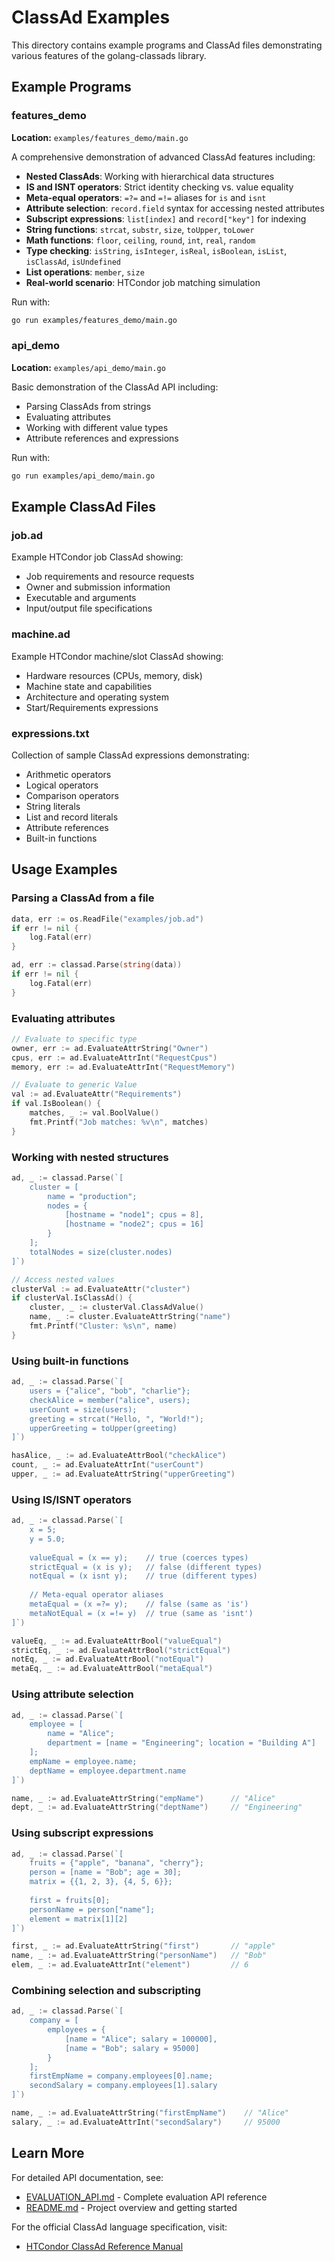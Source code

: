 # ClassAd Examples

This directory contains example programs and ClassAd files demonstrating various features of the golang-classads library.

## Example Programs

### features_demo
**Location:** `examples/features_demo/main.go`

A comprehensive demonstration of advanced ClassAd features including:
- **Nested ClassAds**: Working with hierarchical data structures
- **IS and ISNT operators**: Strict identity checking vs. value equality
- **Meta-equal operators**: `=?=` and `=!=` aliases for `is` and `isnt`
- **Attribute selection**: `record.field` syntax for accessing nested attributes
- **Subscript expressions**: `list[index]` and `record["key"]` for indexing
- **String functions**: `strcat`, `substr`, `size`, `toUpper`, `toLower`
- **Math functions**: `floor`, `ceiling`, `round`, `int`, `real`, `random`
- **Type checking**: `isString`, `isInteger`, `isReal`, `isBoolean`, `isList`, `isClassAd`, `isUndefined`
- **List operations**: `member`, `size`
- **Real-world scenario**: HTCondor job matching simulation

Run with:
```bash
go run examples/features_demo/main.go
```

### api_demo
**Location:** `examples/api_demo/main.go`

Basic demonstration of the ClassAd API including:
- Parsing ClassAds from strings
- Evaluating attributes
- Working with different value types
- Attribute references and expressions

Run with:
```bash
go run examples/api_demo/main.go
```

## Example ClassAd Files

### job.ad
Example HTCondor job ClassAd showing:
- Job requirements and resource requests
- Owner and submission information
- Executable and arguments
- Input/output file specifications

### machine.ad
Example HTCondor machine/slot ClassAd showing:
- Hardware resources (CPUs, memory, disk)
- Machine state and capabilities
- Architecture and operating system
- Start/Requirements expressions

### expressions.txt
Collection of sample ClassAd expressions demonstrating:
- Arithmetic operators
- Logical operators
- Comparison operators
- String literals
- List and record literals
- Attribute references
- Built-in functions

## Usage Examples

### Parsing a ClassAd from a file
```go
data, err := os.ReadFile("examples/job.ad")
if err != nil {
    log.Fatal(err)
}

ad, err := classad.Parse(string(data))
if err != nil {
    log.Fatal(err)
}
```

### Evaluating attributes
```go
// Evaluate to specific type
owner, err := ad.EvaluateAttrString("Owner")
cpus, err := ad.EvaluateAttrInt("RequestCpus")
memory, err := ad.EvaluateAttrInt("RequestMemory")

// Evaluate to generic Value
val := ad.EvaluateAttr("Requirements")
if val.IsBoolean() {
    matches, _ := val.BoolValue()
    fmt.Printf("Job matches: %v\n", matches)
}
```

### Working with nested structures
```go
ad, _ := classad.Parse(`[
    cluster = [
        name = "production";
        nodes = {
            [hostname = "node1"; cpus = 8],
            [hostname = "node2"; cpus = 16]
        }
    ];
    totalNodes = size(cluster.nodes)
]`)

// Access nested values
clusterVal := ad.EvaluateAttr("cluster")
if clusterVal.IsClassAd() {
    cluster, _ := clusterVal.ClassAdValue()
    name, _ := cluster.EvaluateAttrString("name")
    fmt.Printf("Cluster: %s\n", name)
}
```

### Using built-in functions
```go
ad, _ := classad.Parse(`[
    users = {"alice", "bob", "charlie"};
    checkAlice = member("alice", users);
    userCount = size(users);
    greeting = strcat("Hello, ", "World!");
    upperGreeting = toUpper(greeting)
]`)

hasAlice, _ := ad.EvaluateAttrBool("checkAlice")
count, _ := ad.EvaluateAttrInt("userCount")
upper, _ := ad.EvaluateAttrString("upperGreeting")
```

### Using IS/ISNT operators
```go
ad, _ := classad.Parse(`[
    x = 5;
    y = 5.0;
    
    valueEqual = (x == y);    // true (coerces types)
    strictEqual = (x is y);   // false (different types)
    notEqual = (x isnt y);    // true (different types)
    
    // Meta-equal operator aliases
    metaEqual = (x =?= y);    // false (same as 'is')
    metaNotEqual = (x =!= y)  // true (same as 'isnt')
]`)

valueEq, _ := ad.EvaluateAttrBool("valueEqual")
strictEq, _ := ad.EvaluateAttrBool("strictEqual")
notEq, _ := ad.EvaluateAttrBool("notEqual")
metaEq, _ := ad.EvaluateAttrBool("metaEqual")
```

### Using attribute selection
```go
ad, _ := classad.Parse(`[
    employee = [
        name = "Alice";
        department = [name = "Engineering"; location = "Building A"]
    ];
    empName = employee.name;
    deptName = employee.department.name
]`)

name, _ := ad.EvaluateAttrString("empName")      // "Alice"
dept, _ := ad.EvaluateAttrString("deptName")     // "Engineering"
```

### Using subscript expressions
```go
ad, _ := classad.Parse(`[
    fruits = {"apple", "banana", "cherry"};
    person = [name = "Bob"; age = 30];
    matrix = {{1, 2, 3}, {4, 5, 6}};
    
    first = fruits[0];
    personName = person["name"];
    element = matrix[1][2]
]`)

first, _ := ad.EvaluateAttrString("first")       // "apple"
name, _ := ad.EvaluateAttrString("personName")   // "Bob"
elem, _ := ad.EvaluateAttrInt("element")         // 6
```

### Combining selection and subscripting
```go
ad, _ := classad.Parse(`[
    company = [
        employees = {
            [name = "Alice"; salary = 100000],
            [name = "Bob"; salary = 95000]
        }
    ];
    firstEmpName = company.employees[0].name;
    secondSalary = company.employees[1].salary
]`)

name, _ := ad.EvaluateAttrString("firstEmpName")    // "Alice"
salary, _ := ad.EvaluateAttrInt("secondSalary")     // 95000
```

## Learn More

For detailed API documentation, see:
- [EVALUATION_API.md](../docs/EVALUATION_API.md) - Complete evaluation API reference
- [README.md](../README.md) - Project overview and getting started

For the official ClassAd language specification, visit:
- [HTCondor ClassAd Reference Manual](https://htcondor.org/classad/refman/)
